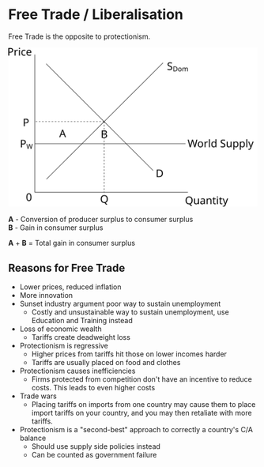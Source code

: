 # Free Trade / Liberalisation #
Free Trade is the opposite to protectionism.

![free_trade.svg](diagrams/free_trade.svg#mono-black)

**A** - Conversion of producer surplus to consumer surplus  
**B** - Gain in consumer surplus

**A** + **B** = Total gain in consumer surplus

## Reasons for Free Trade ##
- Lower prices, reduced inflation
- More innovation
- Sunset industry argument poor way to sustain unemployment
  - Costly and unsustainable way to sustain unemployment, use Education and Training instead
- Loss of economic wealth
  - Tariffs create deadweight loss
- Protectionism is regressive
  - Higher prices from tariffs hit those on lower incomes harder
  - Tariffs are usually placed on food and clothes
- Protectionism causes inefficiencies
  - Firms protected from competition don't have an incentive to reduce costs. This leads to even higher costs
- Trade wars
  - Placing tariffs on imports from one country may cause them to place import tariffs on your country, and you may then
    retaliate with more tariffs.
- Protectionism is a "second-best" approach to correctly a country's C/A balance
  - Should use supply side policies instead
  - Can be counted as government failure